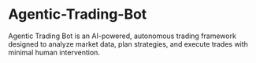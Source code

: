 # Agentic-Trading-Bot
Agentic Trading Bot is an AI-powered, autonomous trading framework designed to analyze market data, plan strategies, and execute trades with minimal human intervention.
